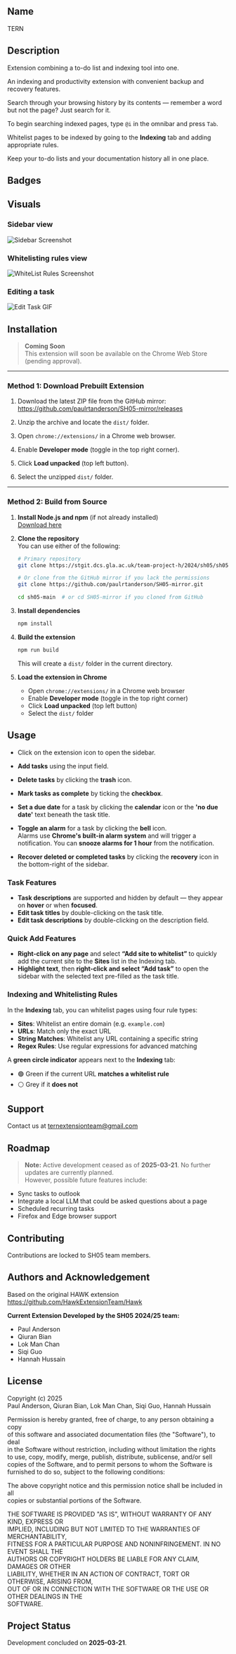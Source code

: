 ## Name
TERN

## Description

Extension combining a to-do list and indexing tool into one.

An indexing and productivity extension with convenient backup and recovery features.

Search through your browsing history by its contents — remember a word but not the page? Just search for it.

To begin searching indexed pages, type `@i` in the omnibar and press `Tab`.

Whitelist pages to be indexed by going to the **Indexing** tab and adding appropriate rules.

Keep your to-do lists and your documentation history all in one place.

## Badges
<!-- TODO: badges section -->

## Visuals
<h3>Sidebar view</h3>
<img src="assets/sidebar.png" alt="Sidebar Screenshot" width="height 200"/>
<h3>Whitelisting rules view</h3>
<img src="assets/whitelisting.png" alt="WhiteList Rules Screenshot" width="height 200"/>
<h3>Editing a task</h3>
<img src="assets/edit.gif" alt="Edit Task GIF" width="height 200"/>


## Installation

> **Coming Soon**  
> This extension will soon be available on the Chrome Web Store (pending approval).

---

### Method 1: Download Prebuilt Extension

1. Download the latest ZIP file from the GitHub mirror:  
   https://github.com/paulrtanderson/SH05-mirror/releases

2. Unzip the archive and locate the `dist/` folder.

3. Open `chrome://extensions/` in a Chrome web browser.

4. Enable **Developer mode** (toggle in the top right corner).

5. Click **Load unpacked** (top left button).

6. Select the unzipped `dist/` folder.

---

### Method 2: Build from Source

1. **Install Node.js and npm** (if not already installed)  
   [Download here](https://nodejs.org/)

2. **Clone the repository**  
   You can use either of the following:

    ```bash
    # Primary repository
    git clone https://stgit.dcs.gla.ac.uk/team-project-h/2024/sh05/sh05-main.git

    # Or clone from the GitHub mirror if you lack the permissions
    git clone https://github.com/paulrtanderson/SH05-mirror.git

    cd sh05-main  # or cd SH05-mirror if you cloned from GitHub
    ```

3. **Install dependencies**

    ```bash
    npm install
    ```

4. **Build the extension**

    ```bash
    npm run build
    ```

    This will create a `dist/` folder in the current directory.

5. **Load the extension in Chrome**
   - Open `chrome://extensions/` in a Chrome web browser
   - Enable **Developer mode** (toggle in the top right corner)
   - Click **Load unpacked** (top left button)
   - Select the `dist/` folder

## Usage

- Click on the extension icon to open the sidebar.
- **Add tasks** using the input field.
- **Delete tasks** by clicking the **trash** icon.
- **Mark tasks as complete** by ticking the **checkbox**.
- **Set a due date** for a task by clicking the **calendar** icon or the **'no due date'** text beneath the task title.
- **Toggle an alarm** for a task by clicking the **bell** icon.  
  Alarms use **Chrome's built-in alarm system** and will trigger a notification. You can **snooze alarms for 1 hour** from the notification.

- **Recover deleted or completed tasks** by clicking the **recovery** icon in the bottom-right of the sidebar.

### Task Features

- **Task descriptions** are supported and hidden by default — they appear on **hover** or when **focused**.
- **Edit task titles** by double-clicking on the task title.
- **Edit task descriptions** by double-clicking on the description field.

### Quick Add Features

- **Right-click on any page** and select **“Add site to whitelist”** to quickly add the current site to the **Sites** list in the Indexing tab.
- **Highlight text**, then **right-click and select “Add task”** to open the sidebar with the selected text pre-filled as the task title.

### Indexing and Whitelisting Rules

In the **Indexing** tab, you can whitelist pages using four rule types:

- **Sites**: Whitelist an entire domain (e.g. `example.com`)
- **URLs**: Match only the exact URL
- **String Matches**: Whitelist any URL containing a specific string
- **Regex Rules**: Use regular expressions for advanced matching

A **green circle indicator** appears next to the **Indexing** tab:
- 🟢 Green if the current URL **matches a whitelist rule**
- ⚪ Grey if it **does not**



## Support
Contact us at ternextensionteam@gmail.com

## Roadmap

> **Note:** Active development ceased as of **2025-03-21**. No further updates are currently planned.  
> However, possible future features include:
- Sync tasks to outlook
- Integrate a local LLM that could be asked questions about a page
- Scheduled recurring tasks
- Firefox and Edge browser support

## Contributing
Contributions are locked to SH05 team members.

## Authors and Acknowledgement

Based on the original HAWK extension  
https://github.com/HawkExtensionTeam/Hawk

**Current Extension Developed by the SH05 2024/25 team:**
- Paul Anderson  
- Qiuran Bian  
- Lok Man Chan  
- Siqi Guo  
- Hannah Hussain

## License

Copyright (c) 2025  
Paul Anderson, Qiuran Bian, Lok Man Chan, Siqi Guo, Hannah Hussain

Permission is hereby granted, free of charge, to any person obtaining a copy  
of this software and associated documentation files (the "Software"), to deal  
in the Software without restriction, including without limitation the rights  
to use, copy, modify, merge, publish, distribute, sublicense, and/or sell  
copies of the Software, and to permit persons to whom the Software is  
furnished to do so, subject to the following conditions:

The above copyright notice and this permission notice shall be included in all  
copies or substantial portions of the Software.

THE SOFTWARE IS PROVIDED "AS IS", WITHOUT WARRANTY OF ANY KIND, EXPRESS OR  
IMPLIED, INCLUDING BUT NOT LIMITED TO THE WARRANTIES OF MERCHANTABILITY,  
FITNESS FOR A PARTICULAR PURPOSE AND NONINFRINGEMENT. IN NO EVENT SHALL THE  
AUTHORS OR COPYRIGHT HOLDERS BE LIABLE FOR ANY CLAIM, DAMAGES OR OTHER  
LIABILITY, WHETHER IN AN ACTION OF CONTRACT, TORT OR OTHERWISE, ARISING FROM,  
OUT OF OR IN CONNECTION WITH THE SOFTWARE OR THE USE OR OTHER DEALINGS IN THE  
SOFTWARE.

## Project Status

Development concluded on **2025-03-21**.  
